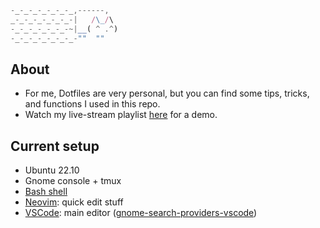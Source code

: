 ```js
-_-_-_-_-_-_-_,------,
_-_-_-_-_-_-_-|   /\_/\
-_-_-_-_-_-_-~|__( ^ .^)
-_-_-_-_-_-_-_-""  ""
```

## About

- For me, Dotfiles are very personal, but you can find some tips, tricks, and functions I used in this repo.
- Watch my live-stream playlist [here](https://www.youtube.com/playlist?list=PLcazFfFZIFPld0UvU7OxYl6ayyBJ6MvY7) for a demo.

## Current setup

- Ubuntu 22.10
- Gnome console + tmux
- [Bash shell](./bashrc)
- [Neovim](./init.lua): quick edit stuff
- [VSCode](./profile.code-profile): main editor ([gnome-search-providers-vscode](https://github.com/lunaryorn/gnome-search-providers-vscode))
